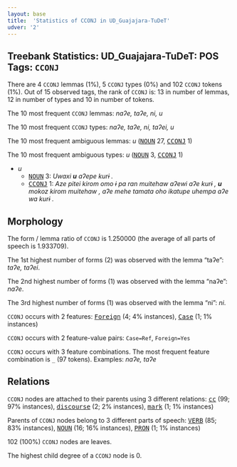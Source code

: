 ```yaml
---
layout: base
title:  'Statistics of CCONJ in UD_Guajajara-TuDeT'
udver: '2'
---
```


## Treebank Statistics: UD_Guajajara-TuDeT: POS Tags: `CCONJ`

There are 4 `CCONJ` lemmas (1%), 5 `CCONJ` types (0%) and 102 `CCONJ` tokens (1%).
Out of 15 observed tags, the rank of `CCONJ` is: 13 in number of lemmas, 12 in number of types and 10 in number of tokens.

The 10 most frequent `CCONJ` lemmas: <em>naʔe, taʔe, ni, u</em>

The 10 most frequent `CCONJ` types:  <em>naʔe, taʔe, ni, taʔei, u</em>

The 10 most frequent ambiguous lemmas: <em>u</em> (<tt><a href="gub_tudet-pos-NOUN.html">NOUN</a></tt> 27, <tt><a href="gub_tudet-pos-CCONJ.html">CCONJ</a></tt> 1)

The 10 most frequent ambiguous types:  <em>u</em> (<tt><a href="gub_tudet-pos-NOUN.html">NOUN</a></tt> 3, <tt><a href="gub_tudet-pos-CCONJ.html">CCONJ</a></tt> 1)


* <em>u</em>
  * <tt><a href="gub_tudet-pos-NOUN.html">NOUN</a></tt> 3: <em>Uwaxi <b>u</b> aʔepe kurɨ .</em>
  * <tt><a href="gub_tudet-pos-CCONJ.html">CCONJ</a></tt> 1: <em>Aze pitei kirom omo ɨ pa ran muitehaw aʔewi aʔe kurɨ , <b>u</b> mokoz kirom muitehaw , aʔe mehe tamata oho ikatupe uhempa aʔe wa kurɨ .</em>

## Morphology

The form / lemma ratio of `CCONJ` is 1.250000 (the average of all parts of speech is 1.933709).

The 1st highest number of forms (2) was observed with the lemma “taʔe”: <em>taʔe, taʔei</em>.

The 2nd highest number of forms (1) was observed with the lemma “naʔe”: <em>naʔe</em>.

The 3rd highest number of forms (1) was observed with the lemma “ni”: <em>ni</em>.

`CCONJ` occurs with 2 features: <tt><a href="gub_tudet-feat-Foreign.html">Foreign</a></tt> (4; 4% instances), <tt><a href="gub_tudet-feat-Case.html">Case</a></tt> (1; 1% instances)

`CCONJ` occurs with 2 feature-value pairs: `Case=Ref`, `Foreign=Yes`

`CCONJ` occurs with 3 feature combinations.
The most frequent feature combination is `_` (97 tokens).
Examples: <em>naʔe, taʔe</em>


## Relations

`CCONJ` nodes are attached to their parents using 3 different relations: <tt><a href="gub_tudet-dep-cc.html">cc</a></tt> (99; 97% instances), <tt><a href="gub_tudet-dep-discourse.html">discourse</a></tt> (2; 2% instances), <tt><a href="gub_tudet-dep-mark.html">mark</a></tt> (1; 1% instances)

Parents of `CCONJ` nodes belong to 3 different parts of speech: <tt><a href="gub_tudet-pos-VERB.html">VERB</a></tt> (85; 83% instances), <tt><a href="gub_tudet-pos-NOUN.html">NOUN</a></tt> (16; 16% instances), <tt><a href="gub_tudet-pos-PRON.html">PRON</a></tt> (1; 1% instances)

102 (100%) `CCONJ` nodes are leaves.

The highest child degree of a `CCONJ` node is 0.

